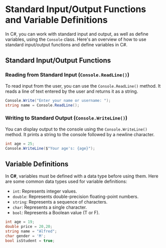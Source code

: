 # Standard Input/Output Functions and Variable Definitions

In C#, you can work with standard input and output, as well as define variables, using the `Console` class. Here's an overview of how to use standard input/output functions and define variables in C#.

## Standard Input/Output Functions

### Reading from Standard Input (`Console.ReadLine()`)
To read input from the user, you can use the `Console.ReadLine()` method. It reads a line of text entered by the user and returns it as a string.

```csharp
Console.Write("Enter your name or username: ");
string name = Console.ReadLine();
```

### Writing to Standard Output (`Console.WriteLine()`)
You can display output to the console using the `Console.WriteLine()` method. It prints a string to the console followed by a newline character.

```csharp
int age = 25;
Console.WriteLine($"Your age's: {age}");
```

## Variable Definitions

In **C#**, variables must be defined with a data type before using them. Here are some common data types used for variable definitions:

- `int`: Represents integer values.
- `double`: Represents double-precision floating-point numbers.
- `string`: Represents a sequence of characters.
- `char`: Represents a single character.
- `bool`: Represents a Boolean value (T or F).

```csharp
int age = 19;
double price = 20,20;
string name = "Alfred";
char gender = 'M';
bool isStudent = true;
```
